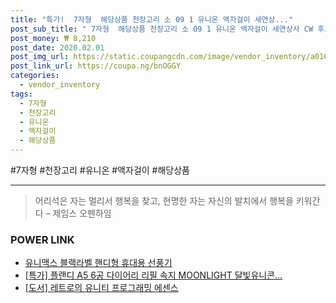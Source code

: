 ```yaml
--- 
title: "특가!  7자형  해당상품 천장고리 소 09 1 유니온 액자걸이 세연상..." 
post_sub_title: " 7자형  해당상품 천장고리 소 09 1 유니온 액자걸이 세연상사 CW 후크" 
post_money: ₩ 8,210 
post_date: 2020.02.01 
post_img_url: https://static.coupangcdn.com/image/vendor_inventory/a010/937d017f4e14668c8092b93fd4d68b02e2208565919a1abac8b2f86979d0.jpg 
post_link_url: https://coupa.ng/bnOGGY 
categories: 
  - vendor_inventory 
tags: 
  - 7자형 
  - 천장고리 
  - 유니온 
  - 액자걸이 
  - 해당상품 
--- 
```

  #7자형 #천장고리 #유니온 #액자걸이 #해당상품 
<hr> 

> 어리석은 자는 멀리서 행복을 찾고, 현명한 자는 자신의 발치에서 행복을 키워간다  – 제임스 오펜하임 


### POWER LINK

* <a href="https://blog.naver.com/sakai111/221784315592" target="_blank">유니맥스 블랙라벨 핸디형 휴대용 선풍기</a>
* <a href="https://blog.naver.com/santokki14/221790838099" target="_blank">[특가] 플랜디 A5 6공 다이어리 리필 속지 MOONLIGHT 달빛유니콘...</a>
* <a href="https://blog.naver.com/santokki14/221785483069" target="_blank">[도서] 레트로의 유니티 프로그래밍 에센스</a>
